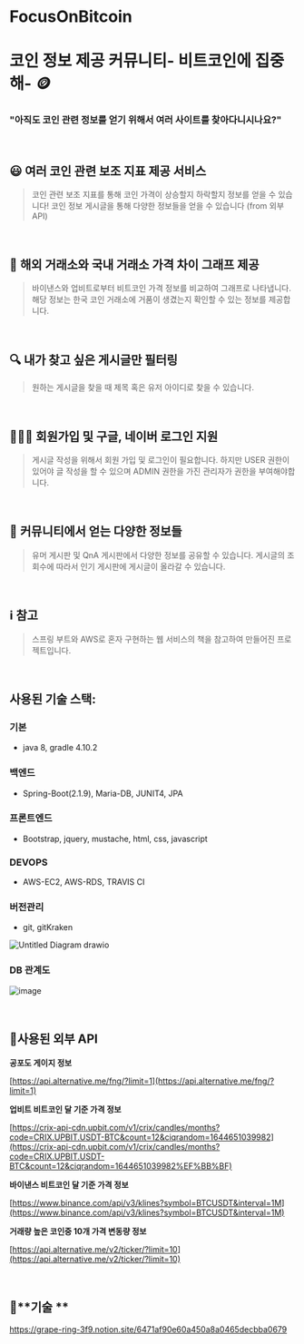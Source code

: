 # FocusOnBitcoin
# 코인 정보 제공 **커뮤니티- 비트코인에 집중해-** 🪙 

### **"아직도 코인 관련 정보를 얻기 위해서 여러 사이트를 찾아다니시나요?"**
&nbsp;&nbsp;

## 😃 **여러 코인 관련 보조 지표 제공 서비스**

> 코인 관련 보조 지표를 통해 코인 가격이 상승할지 하락할지 정보를 얻을 수 있습니다! 코인 정보 게시글을 통해 다양한 정보들을 얻을 수 있습니다 (from 외부API)
>
&nbsp;&nbsp;


## 🎑 **해외 거래소와 국내 거래소 가격 차이 그래프 제공**

> 바이낸스와 업비트로부터 비트코인 가격 정보를 비교하여 그래프로 나타냅니다. 해당 정보는 한국 코인 거래소에 거품이 생겼는지 확인할 수 있는 정보를 제공합니다.
>
&nbsp;&nbsp;


## **🔍 내가 찾고 싶은 게시글만 필터링**

> 원하는 게시글을 찾을 때 제목 혹은 유저 아이디로 찾을 수 있습니다.
>
&nbsp;&nbsp;


## 👩🏼‍💻 **회원가입 및 구글, 네이버 로그인 지원**

> 게시글 작성을 위해서 회원 가입 및 로그인이 필요합니다. 하지만 USER 권한이 있어야 글 작성을 할 수 있으며 ADMIN 권한을 가진 관리자가 권한을 부여해야합니다.
>
&nbsp;&nbsp;


## **👬 커뮤니티에서 얻는 다양한 정보들**

> 유머 게시판 및 QnA 게시판에서 다양한 정보를 공유할 수 있습니다. 게시글의 조회수에 따라서 인기 게시판에 게시글이 올라갈 수 있습니다.
>
&nbsp;&nbsp;

## ℹ️ **참고**

> 스프링 부트와 AWS로 혼자 구현하는 웹 서비스의 책을 참고하여 만들어진 프로젝트입니다.
>
&nbsp;&nbsp;


## 사용된 기술 스택: 

### 기본
   - java 8, gradle 4.10.2

### 백엔드
   - Spring-Boot(2.1.9), Maria-DB, JUNIT4, JPA

### 프론트엔드
   - Bootstrap, jquery, mustache, html, css, javascript

### DEVOPS
  - AWS-EC2, AWS-RDS, TRAVIS CI
  
### 버전관리 
  - git, gitKraken
&nbsp;&nbsp;

![Untitled Diagram drawio](https://user-images.githubusercontent.com/47379176/158065742-23fb263d-97d6-43b2-bf76-c680580fb7c3.png)
&nbsp;&nbsp;
### DB 관계도 
![image](https://user-images.githubusercontent.com/47379176/158175552-c60fe605-5af2-4ef9-b696-6952786b4c7a.png)

&nbsp;&nbsp;
## 🍁**사용된 외부 API**

**공포도 게이지 정보** 

[https://api.alternative.me/fng/?limit=1](https://api.alternative.me/fng/?limit=1)

**업비트 비트코인 달 기준 가격 정보**

[https://crix-api-cdn.upbit.com/v1/crix/candles/months?code=CRIX.UPBIT.USDT-BTC&count=12&ciqrandom=1644651039982](https://crix-api-cdn.upbit.com/v1/crix/candles/months?code=CRIX.UPBIT.USDT-BTC&count=12&ciqrandom=1644651039982%EF%BB%BF)

**바이낸스 비트코인 달 기준 가격 정보**

[https://www.binance.com/api/v3/klines?symbol=BTCUSDT&interval=1M](https://www.binance.com/api/v3/klines?symbol=BTCUSDT&interval=1M)

**거래량 높은 코인중 10개 가격 변동량 정보**

[https://api.alternative.me/v2/ticker/?limit=10](https://api.alternative.me/v2/ticker/?limit=10)

&nbsp;&nbsp;
## 📔**기술 **
https://grape-ring-3f9.notion.site/6471af90e60a450a8a0465decbba0679




